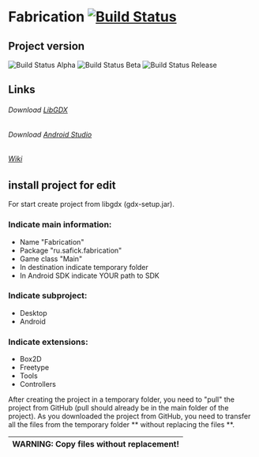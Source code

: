 # Fabrication [![Build Status](https://img.shields.io/badge/Version-20201204-red.svg)](#FireMan)

## Project version
![Build Status Alpha](https://img.shields.io/badge/build-alpha-red.svg)
![Build Status Beta](https://img.shields.io/badge/build-beta-orange.svg)
![Build Status Release](https://img.shields.io/badge/build-release-green.svg)

## Links

###### Download [LibGDX](https://libgdx.badlogicgames.com/ci/nightlies/)
###### Download [Android Studio](https://developer.android.com/studio)
###### [Wiki](https://github.com/YarikBur/Fabrication/wiki)

## install project for edit

For start create project from libgdx (gdx-setup.jar). 

### Indicate main information:
  -  Name "Fabrication"
  -  Package "ru.safick.fabrication"
  -  Game class "Main"
  -  In destination indicate temporary folder
  -  In Android SDK indicate YOUR path to SDK

### Indicate subproject:
  -  Desktop
  -  Android

### Indicate extensions:
  -  Box2D
  -  Freetype
  -  Tools
  -  Controllers

After creating the project in a temporary folder, you need to "pull" the project from GitHub (pull should already be in the main folder of the project). As you downloaded the project from GitHub, you need to transfer all the files from the temporary folder ** without replacing the files **.

| **WARNING**: Copy files without replacement! |
| --- |
